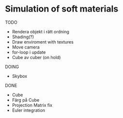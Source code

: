 # Simulation of soft materials

TODO
- Rendera objekt i rätt ordning
- Shading(?)
- Draw enviroment with textures
- Move camera
- for-loop i update
- Cube av cuber (on hold)

DOING
- Skybox

DONE
- Cube
- Färg på Cube
- Projection Matrix fix
- Euler integration


